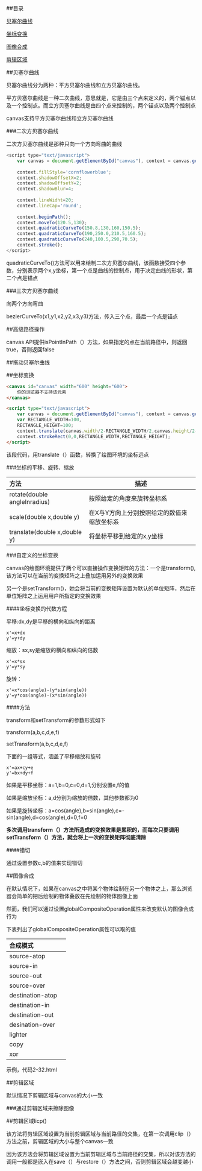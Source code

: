 ##目录

[贝塞尔曲线](#a1)

[坐标变换](#a2)

[图像合成](#a3)

[剪辑区域](#a4)

<a name="a1"></a>

##贝塞尔曲线

贝塞尔曲线分为两种：平方贝塞尔曲线和立方贝塞尔曲线。

平方贝塞尔曲线是一种二次曲线，意思就是，它是由三个点来定义的，两个锚点以及一个控制点。而立方贝塞尔曲线是由四个点来控制的，两个锚点以及两个控制点

canvas支持平方贝塞尔曲线和立方贝塞尔曲线

###二次方贝塞尔曲线

二次方贝塞尔曲线是那种只向一个方向弯曲的曲线

```javascript
<script type="text/javascript">
    var canvas = document.getElementById("canvas"), context = canvas.getContext("2d");
    
    context.fillStyle='cornflowerblue';
    context.shadowOffsetX=2;
    context.shadowOffsetY=2;
    context.shadowBlur=4;
    
    context.lineWidht=20;
    context.lineCap='round';
    
    context.beginPath();
    context.moveTo(120.5,130);
    context.quadraticCurveTo(150.8,130,160,150.5);
    context.quadraticCurveTo(190,250.0,210.5,160.5);
    context.quadraticCurveTo(240,100.5,290,70.5);
    context.stroke();
</script>
```

quadraticCurveTo()方法可以用来绘制二次方贝塞尔曲线，该函数接受四个参数，分别表示两个x,y坐标，第一个点是曲线的控制点，用于决定曲线的形状，第二个点是锚点

###三次方贝塞尔曲线

向两个方向弯曲

bezierCurveTo(x1,y1,x2,y2,x3,y3)方法，传入三个点，最后一个点是锚点


##高级路径操作

canvas API提供isPointInPath（）方法，如果指定的点在当前路径中，则返回true，否则返回false

##拖动贝塞尔曲线

<a name="a2"></a>

##坐标变换

```html
<canvas id="canvas" width="600" height="600">
	你的浏览器不支持该元素
</canvas>

<script type="text/javascript">
    var canvas = document.getElementById("canvas"), context = canvas.getContext("2d");
    var RECTANGLE_WIDTH=100,
    RECTANGLE_HEIGHT=100;
    context.translate(canvas.width/2-RECTANGLE_WIDTH/2,canvas.height/2-RECTANGLE_HEIGHT/2);
    context.strokeRect(0,0,RECTANGLE_WIDTH,RECTANGLE_HEIGHT);
</script>
```

该段代码，用translate（）函数，转换了绘图环境的坐标远点

###坐标的平移、旋转、缩放

|方法|描述|
|:--|---|
|rotate(double angleInradius)|按照给定的角度来旋转坐标系|
|scale(double x,double y)|在X与Y方向上分别按照给定的数值来缩放坐标系|
|translate(double x,double y)|将坐标平移到给定的x,y坐标|

###自定义的坐标变换

canvas的绘图环境提供了两个可以直接操作变换矩阵的方法：一个是transform(),该方法可以在当前的变换矩阵之上叠加运用另外的变换效果

另一个是setTransform()，她会将当前的变换矩阵设置为默认的单位矩阵，然后在单位矩阵之上运用用户所指定的变换效果

####坐标变换的代数方程

平移:dx,dy是平移的横向和纵向的距离

	x'=x+dx
	y'=y+dy

缩放：sx,sy是缩放的横向和纵向的倍数

	x'=x*sx
	y'=y*sy

旋转：

	x'=x*cos(angle)-(y*sin(angle))
	y'=y*cos(angle)-(x*sin(angle))

####方法

transform和setTransform的参数形式如下

transform(a,b,c,d,e,f)

setTransform(a,b,c,d,e,f)

下面的一组等式，涵盖了平移缩放和旋转

	x'=ax+cy+e
	y'=bx+dy+f

如果是平移坐标：a=1,b=0,c=0,d=1,分别设置e,f的值

如果是缩放坐标：a,d分别为缩放的倍数，其他参数都为0

如果是旋转坐标：a=cos(angle),b=sin(angle),c=-sin(angle),d=cos(angle),d=0,f=0

**多次调用transform（）方法所造成的变换效果是累积的，而每次只要调用setTransform（）方法，就会将上一次的变换矩阵彻底清除**

####错切

通过设置参数c,b的值来实现错切

<a name="a3"></a>

##图像合成

在默认情况下，如果在canvas之中将某个物体绘制在另一个物体之上，那么浏览器会简单的把后绘制的物体叠放在先绘制的物体图像上面

然而，我们可以通过设置globalCompositeOperation属性来改变默认的图像合成行为

下表列出了globalCompositeOperation属性可以取的值

|合成模式||
|:--|---|
|source-atop||
|source-in||
|source-out||
|source-over||
|destination-atop||
|destination-in||
|destination-out||
|desination-over||
|lighter||
|copy||
|xor||

示例，代码2-32.html

<a name="a4"></a>

##剪辑区域

默认情况下剪辑区域与canvas的大小一致

###通过剪辑区域来擦除图像

##剪辑区域licp()

该方法将剪辑区域设置为当前剪辑区域与当前路径的交集，在第一次调用clip（）方法之前，剪辑区域的大小与整个canvas一致

因为该方法会将剪辑区域设置为当前剪辑区域与当前路径的交集，所以对该方法的调用一般都是嵌入在save（）与restore（）方法之间，否则剪辑区域会越变越小